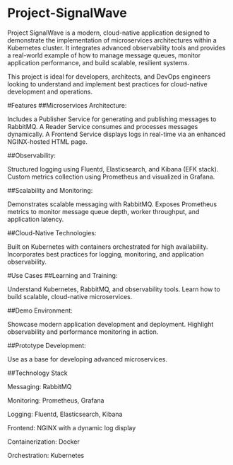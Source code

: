 # Project-SignalWave
Project SignalWave is a modern, cloud-native application designed to demonstrate the implementation of microservices architectures within a Kubernetes cluster.
It integrates advanced observability tools and provides a real-world example of how to manage message queues, monitor application performance, and build scalable, resilient systems.

This project is ideal for developers, architects, and DevOps engineers looking to understand and implement best practices for cloud-native development and operations.

#Features
##Microservices Architecture:

Includes a Publisher Service for generating and publishing messages to RabbitMQ.
A Reader Service consumes and processes messages dynamically.
A Frontend Service displays logs in real-time via an enhanced NGINX-hosted HTML page.

##Observability:

Structured logging using Fluentd, Elasticsearch, and Kibana (EFK stack).
Custom metrics collection using Prometheus and visualized in Grafana.

##Scalability and Monitoring:

Demonstrates scalable messaging with RabbitMQ.
Exposes Prometheus metrics to monitor message queue depth, worker throughput, and application latency.

##Cloud-Native Technologies:

Built on Kubernetes with containers orchestrated for high availability.
Incorporates best practices for logging, monitoring, and application observability.

#Use Cases
##Learning and Training:

Understand Kubernetes, RabbitMQ, and observability tools.
Learn how to build scalable, cloud-native microservices.

##Demo Environment:

Showcase modern application development and deployment.
Highlight observability and performance monitoring in action.

##Prototype Development:

Use as a base for developing advanced microservices.

##Technology Stack

Messaging: RabbitMQ

Monitoring: Prometheus, Grafana

Logging: Fluentd, Elasticsearch, Kibana

Frontend: NGINX with a dynamic log display

Containerization: Docker

Orchestration: Kubernetes

